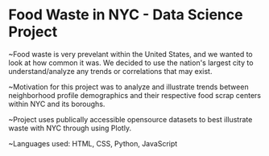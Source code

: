 # Food Waste in NYC - Data Science Project

~Food waste is very prevelant within the United States, and we wanted to look at how common it was. We decided to use the nation's largest city to understand/analyze any trends or correlations that may exist. 

~Motivation for this project was to analyze and illustrate trends between neighborhood profile demographics and their respective food scrap centers within NYC and its boroughs. 

~Project uses publically accessible opensource datasets to best illustrate waste with NYC through using Plotly. 

~Languages used: HTML, CSS, Python, JavaScript
